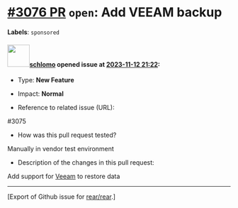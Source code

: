 [\#3076 PR](https://github.com/rear/rear/pull/3076) `open`: Add VEEAM backup
============================================================================

**Labels**: `sponsored`

#### <img src="https://avatars.githubusercontent.com/u/101384?v=4" width="50">[schlomo](https://github.com/schlomo) opened issue at [2023-11-12 21:22](https://github.com/rear/rear/pull/3076):

-   Type: **New Feature**

-   Impact: **Normal**

-   Reference to related issue (URL):

\#3075

-   How was this pull request tested?

Manually in vendor test environment

-   Description of the changes in this pull request:

Add support for
[Veeam](https://www.veeam.com/linux-cloud-server-backup-agent.html) to
restore data

------------------------------------------------------------------------

\[Export of Github issue for
[rear/rear](https://github.com/rear/rear).\]
